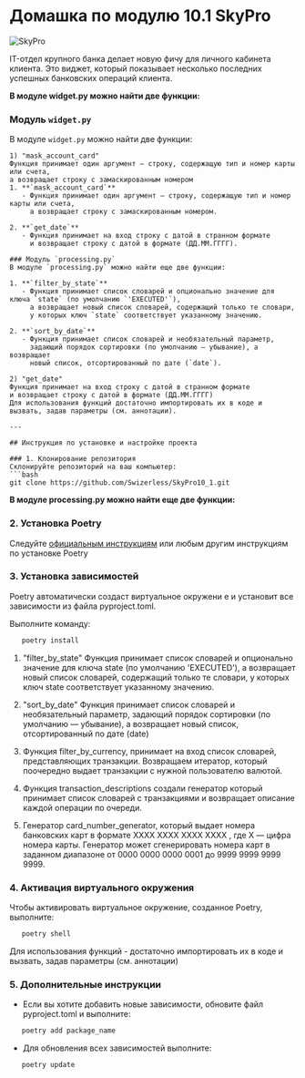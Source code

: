 # Домашка по модулю 10.1 SkyPro

![SkyPro](https://digital-academy.ru/foto/school/skypro-2.png)

IT-отдел крупного банка делает новую фичу для личного кабинета клиента. Это виджет,
   который показывает несколько последних успешных банковских операций клиента.

**В модуле widget.py можно найти две функции:**
### Модуль `widget.py`
В модуле `widget.py` можно найти две функции:

```
1) "mask_account_card" 
Функция принимает один аргумент — строку, содержащую тип и номер карты или счета,
а возвращает строку с замаскированным номером
1. **`mask_account_card`**
   - Функция принимает один аргумент — строку, содержащую тип и номер карты или счета,  
     а возвращает строку с замаскированным номером.

2. **`get_date`**
   - Функция принимает на вход строку с датой в странном формате  
     и возвращает строку с датой в формате (ДД.ММ.ГГГГ).

### Модуль `processing.py`
В модуле `processing.py` можно найти еще две функции:

1. **`filter_by_state`**
   - Функция принимает список словарей и опционально значение для ключа `state` (по умолчанию `'EXECUTED'`),  
     а возвращает новый список словарей, содержащий только те словари,  
     у которых ключ `state` соответствует указанному значению.

2. **`sort_by_date`**
   - Функция принимает список словарей и необязательный параметр,  
     задающий порядок сортировки (по умолчанию — убывание), а возвращает  
     новый список, отсортированный по дате (`date`).

2) "get_date"
Функция принимает на вход строку с датой в странном формате
и возвращает строку с датой в формате (ДД.ММ.ГГГГ)
Для использования функций достаточно импортировать их в коде и вызвать, задав параметры (см. аннотации).

---

## Инструкция по установке и настройке проекта

### 1. Клонирование репозитория
Склонируйте репозиторий на ваш компьютер:
```bash
git clone https://github.com/Swizerless/SkyPro10_1.git
```
**В модуле processing.py можно найти еще две функции:**
### 2. Установка Poetry
Следуйте [официальным инструкциям](https://python-poetry.org/docs/#installation) или любым другим инструкциям по установке Poetry

### 3. Установка зависимостей
Poetry автоматически создаст виртуальное окружени е и установит все зависимости из файла pyproject.toml. 

Выполните команду:
```bash 
   poetry install
```
1) "filter_by_state"
Функция принимает список словарей и опционально
значение для ключа state (по умолчанию 'EXECUTED'),
а возвращает новый список словарей, содержащий только те словари,
у которых ключ state соответствует указанному значению.

2) "sort_by_date"
Функция принимает список словарей и необязательный параметр,
задающий порядок сортировки (по умолчанию — убывание), а возвращает
новый список, отсортированный по дате (date)

3) Функция filter_by_currency, принимает на вход список словарей, представляющих транзакции.
Возвращаем итератор, который поочередно выдает транзакции с нужной пользователю валютой.

4) Функция transaction_descriptions создали генератор который принимает список словарей с транзакциями 
и возвращает описание каждой операции по очереди.

5) Генератор card_number_generator, который выдает номера банковских карт в формате XXXX XXXX XXXX XXXX
, где X — цифра номера карты. 
Генератор может сгенерировать номера карт в заданном диапазоне от 0000 0000 0000 0001 до 9999 9999 9999 9999.

### 4. Активация виртуального окружения
Чтобы активировать виртуальное окружение, созданное Poetry, выполните:
```bash 
   poetry shell
```

Для использования функций - достаточно импортировать их в коде и вызвать, задав параметры (см. аннотации) 
### 5. Дополнительные инструкции
- Если вы хотите добавить новые зависимости, обновите файл pyproject.toml и выполните: 
```bash
   poetry add package_name
```
- Для обновления всех зависимостей выполните:
```bash
   poetry update
```

